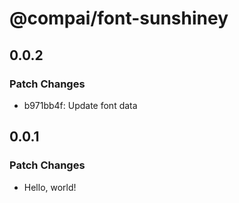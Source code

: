# @compai/font-sunshiney

## 0.0.2

### Patch Changes

- b971bb4f: Update font data

## 0.0.1

### Patch Changes

- Hello, world!
